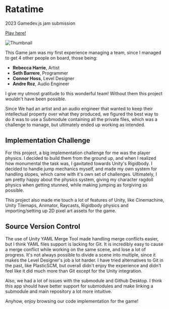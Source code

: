 # Ratatime
2023 Gamedev.js jam submission

[Play here!](https://buymybeard.itch.io/ratatime)

![Thumbnail](https://user-images.githubusercontent.com/95039323/236713469-a8f10a2c-86d4-4a52-8e91-7e74a32df7db.png)


This Game jam was my first experience managing a team, since I managed to get 4 other people on board, those being:
- **Rebecca Harrie**, Artist
- **Seth Barrere**, Programmer
- **Connor Hoss**, Level Designer
- **Andre Roz**, Audio Engineer

I give my utmost gratitude to this wonderful team! Without them this project wouldn't have been possible.

Since We had an artist and an audio engineer that wanted to keep their intellectual property over what they produced, we figured the best way to do it was
to use a Submodule containing all the private files, which was a challenge to manage, but ultimately ended up working as intended.

## Implementation Challenge
For this project, a big implementation challenge for me was the player physics. I decided to build them from the ground up, and when I realized how monumental 
the task was, I gavitated towards Unity's Rigidbody. I decided to handle jump mechanics myself, and made my own system for handling slopes, which
came with it's own set of challenges. Ultimately, I am pretty happy about the physics system, giving my character ragdoll physics when getting stunned, while
making jumping as forgiving as possible.

This project also made me touch a lot of features of Unity, like Cinemachine, Unity Tilemaps, Animator, Raycasts, Rigidbody physics and importing/setting up 2D
pixel art assets for the game.

## Source Version Control
The use of Unity YAML Merge Tool made handling merge conflicts easier, but I think YAML files support is lacking for Git. It is incredibly easy to cause
a merge conflict while working on the same scene, and lose a lot of progress. It's not always possible to divide a scene into multiple, since it makes the Level
Designer's job a lot harder. I have tried alternatives to Git in the past, like PlasticSCM, but overall didn't enjoy the experience and didn't feel like it did
much more than Git except for the Unity integration. 

Also, we had a lot of issues with the submodule and Github Desktop. I think this app should have better support for submodules and make linking a submodule and
main repository a lot more intuitive.

Anyhow, enjoy browsing our code implementation for the game!
